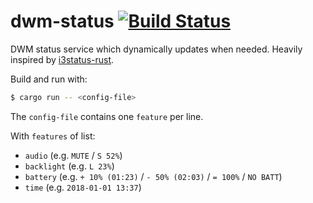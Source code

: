 # dwm-status [![Build Status](https://travis-ci.org/Gerschtli/dwm-status.svg?branch=master)](https://travis-ci.org/Gerschtli/dwm-status)

DWM status service which dynamically updates when needed.
Heavily inspired by [i3status-rust](https://github.com/greshake/i3status-rust).

Build and run with:
```sh
$ cargo run -- <config-file>
```

The `config-file` contains one `feature` per line.

With `features` of list:

 * `audio` (e.g. `MUTE` / `S 52%`)
 * `backlight` (e.g. `L 23%`)
 * `battery` (e.g. `+ 10% (01:23)` / `- 50% (02:03)` / `= 100%` / `NO BATT`)
 * `time` (e.g. `2018-01-01 13:37`)
